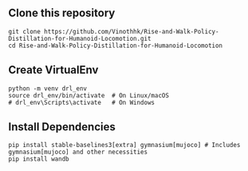 ## Clone this repository
```
git clone https://github.com/Vinothhk/Rise-and-Walk-Policy-Distillation-for-Humanoid-Locomotion.git
cd Rise-and-Walk-Policy-Distillation-for-Humanoid-Locomotion
```

## Create VirtualEnv
```
python -m venv drl_env
source drl_env/bin/activate  # On Linux/macOS
# drl_env\Scripts\activate   # On Windows
```

## Install Dependencies
```
pip install stable-baselines3[extra] gymnasium[mujoco] # Includes gymnasium[mujoco] and other necessities
pip install wandb
```

